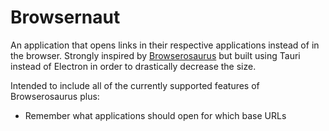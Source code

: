 # Browsernaut

An application that opens links in their respective applications instead of in the browser. Strongly inspired by [Browserosaurus](https://github.com/will-stone/browserosaurus) but built using Tauri instead of Electron in order to drastically decrease the size.

Intended to include all of the currently supported features of Browserosaurus plus:
- Remember what applications should open for which base URLs